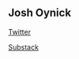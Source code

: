 ## Josh Oynick

[Twitter](https://twitter.com/oynickj)

[Substack](https://quesadillettante.substack.com/) 

